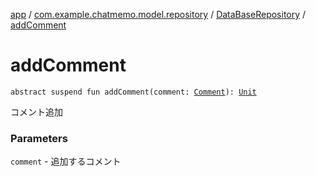 [app](../../index.md) / [com.example.chatmemo.model.repository](../index.md) / [DataBaseRepository](index.md) / [addComment](./add-comment.md)

# addComment

`abstract suspend fun addComment(comment: `[`Comment`](../../com.example.chatmemo.model.entity/-comment/index.md)`): `[`Unit`](https://kotlinlang.org/api/latest/jvm/stdlib/kotlin/-unit/index.html)

コメント追加

### Parameters

`comment` - 追加するコメント